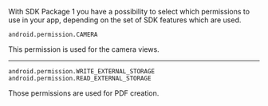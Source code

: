 With SDK Package 1 you have a possibility to select which permissions to use in your app, depending on the set of SDK features which are used.

    android.permission.CAMERA

This permission is used for the camera views.

---

    android.permission.WRITE_EXTERNAL_STORAGE
    android.permission.READ_EXTERNAL_STORAGE

Those permissions are used for PDF creation.